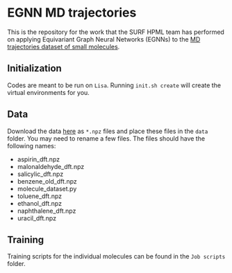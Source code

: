 # EGNN MD trajectories
This is the repository for the work that the SURF HPML team has performed on applying Equivariant Graph Neural Networks (EGNNs) to the [MD trajectories dataset of small molecules](http://quantum-machine.org/datasets/). 

## Initialization
Codes are meant to be run on `Lisa`. Running `init.sh create` will create the virtual environments for you. 

## Data
Download the data [here](http://quantum-machine.org/gdml/#datasets) as `*.npz` files and place these files in the `data` folder. You may need to rename a few files. The files should have the following names:
- aspirin_dft.npz      
- malonaldehyde_dft.npz  
- salicylic_dft.npz
- benzene_old_dft.npz  
- molecule_dataset.py    
- toluene_dft.npz
- ethanol_dft.npz      
- naphthalene_dft.npz    
- uracil_dft.npz

## Training
Training scripts for the individual molecules can be found in the `Job scripts` folder. 
